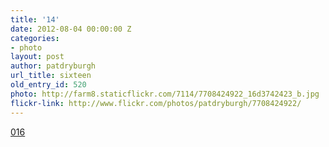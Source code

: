 ```yaml
---
title: '14'
date: 2012-08-04 00:00:00 Z
categories:
- photo
layout: post
author: patdryburgh
url_title: sixteen
old_entry_id: 520
photo: http://farm8.staticflickr.com/7114/7708424922_16d3742423_b.jpg
flickr-link: http://www.flickr.com/photos/patdryburgh/7708424922/
---
```


[016](http://www.flickr.com/photos/patdryburgh/7708424922/)